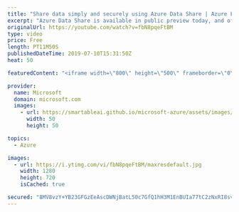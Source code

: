 ```yaml
---
title: "Share data simply and securely using Azure Data Share | Azure Friday"
excerpt: "Azure Data Share is available in public preview today, and offers a simple pane of glass over your data sharing relationships. In this episode, you will learn how to easily provision a new data share, add datasets to it, specify your terms of use and invite recipients. Joanna walks through how you can"
originalUrl: https://youtube.com/watch?v=fbN8pqeFtBM
type: video
price: Free
length: PT11M50S
publishedDateTime: 2019-07-10T15:31:50Z
heat: 50

featuredContent: "<iframe width=\"800\" height=\"500\" frameborder=\"0\" src=\"https://www.youtube.com/embed/fbN8pqeFtBM\" allow=\"accelerometer; autoplay; encrypted-media; gyroscope; picture-in-picture\" allowfullscreen></iframe>"

provider:
  name: Microsoft
  domain: microsoft.com
  images:
    - url: https://smartableai.github.io/microsoft-azure/assets/images/organizations/microsoft.com-50x50.jpg
      width: 50
      height: 50

topics:
  - Azure

images:
  - url: https://i.ytimg.com/vi/fbN8pqeFtBM/maxresdefault.jpg
    width: 1280
    height: 720
    isCached: true

secured: "8MV8vzY+YB23GFGzEeAscDWNjBatL50c7GfQ1hH3M1EnBUIa77tC2zNxRI8svG+Y+Ic1XibXtcrnz6f0Ral0k7RF1DUsFfYrrfgBNJVqF7dsixpR0LGVXuv5ZW6HxPlT6kYySGXeKr5aI6hV7EXZkXTx0FNESvQLgbu+45IlHQJVbrtYtzad3a8H42dYTX5Bj1atGr7lPYr86HuN/wQ7KRErxddnMmouIQkPelRrMUghtnlVYmS6soKO/PsQTB5Bdwb7ZWTmKYlz1Mhr/fJR+uhb1vYd8aixgOFgudk+xS4Q4FphSA7ltyEVJMv5lhDCGUWAoOVv2TpAEzNKGAneWQGX2YG6nJkAXMaR61kfMfN74FfgzfafL71chURFd5ngZBipAumeD1/rqducW+j/KX7ZpM2fECS+T+gWN/xvzdk=;04D93gVkIPt+2if0HlPKrQ=="
---
```



